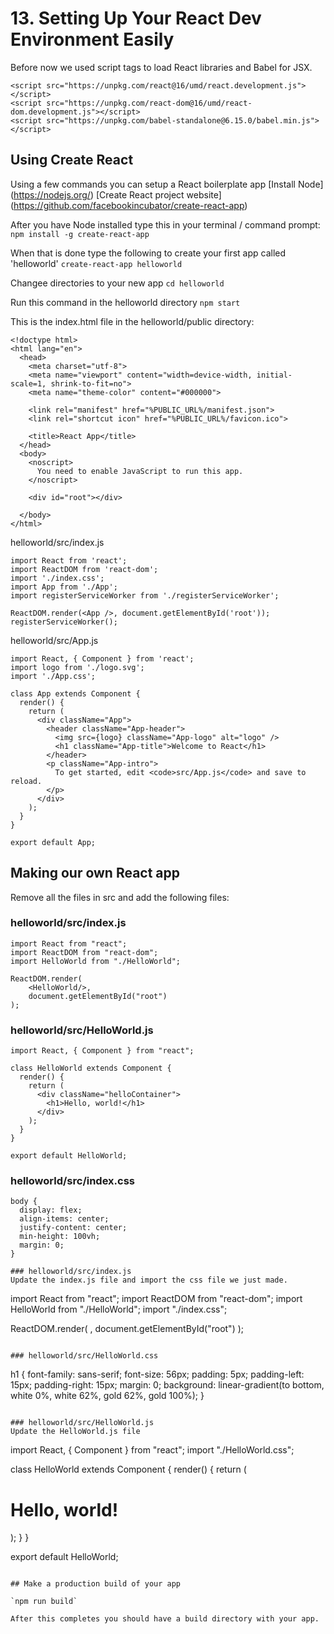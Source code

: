 # 13. Setting Up Your React Dev Environment Easily

Before now we used script tags to load React libraries and Babel for JSX.

```
<script src="https://unpkg.com/react@16/umd/react.development.js"></script>
<script src="https://unpkg.com/react-dom@16/umd/react-dom.development.js"></script>
<script src="https://unpkg.com/babel-standalone@6.15.0/babel.min.js"></script>
```

## Using Create React

Using a few commands you can setup a React boilerplate app
[Install Node] (https://nodejs.org/)
[Create React project website] (https://github.com/facebookincubator/create-react-app) 

After you have Node installed type this in your terminal / command prompt:
`npm install -g create-react-app`

When that is done type the following to create your first app called 'helloworld'
`create-react-app helloworld`

Changee directories to your new app
`cd helloworld`

Run this command in the helloworld directory
`npm start`

This is the index.html file in the helloworld/public directory:
```
<!doctype html>
<html lang="en">
  <head>
    <meta charset="utf-8">
    <meta name="viewport" content="width=device-width, initial-scale=1, shrink-to-fit=no">
    <meta name="theme-color" content="#000000">

    <link rel="manifest" href="%PUBLIC_URL%/manifest.json">
    <link rel="shortcut icon" href="%PUBLIC_URL%/favicon.ico">

    <title>React App</title>
  </head>
  <body>
    <noscript>
      You need to enable JavaScript to run this app.
    </noscript>

    <div id="root"></div>

  </body>
</html>
```

helloworld/src/index.js 
```
import React from 'react';
import ReactDOM from 'react-dom';
import './index.css';
import App from './App';
import registerServiceWorker from './registerServiceWorker';

ReactDOM.render(<App />, document.getElementById('root'));
registerServiceWorker();
```

helloworld/src/App.js
```
import React, { Component } from 'react';
import logo from './logo.svg';
import './App.css';

class App extends Component {
  render() {
    return (
      <div className="App">
        <header className="App-header">
          <img src={logo} className="App-logo" alt="logo" />
          <h1 className="App-title">Welcome to React</h1>
        </header>
        <p className="App-intro">
          To get started, edit <code>src/App.js</code> and save to reload.
        </p>
      </div>
    );
  }
}

export default App;
```

## Making our own React app

Remove all the files in src and add the following files:

### helloworld/src/index.js
```
import React from "react";
import ReactDOM from "react-dom";
import HelloWorld from "./HelloWorld";

ReactDOM.render(
    <HelloWorld/>,
    document.getElementById("root")
);
```

### helloworld/src/HelloWorld.js
```
import React, { Component } from "react";

class HelloWorld extends Component {
  render() {
    return (
      <div className="helloContainer">
        <h1>Hello, world!</h1>
      </div>
    );
  }
}

export default HelloWorld;
```

### helloworld/src/index.css
```
body {
  display: flex;
  align-items: center;
  justify-content: center;
  min-height: 100vh;
  margin: 0;
}

### helloworld/src/index.js
Update the index.js file and import the css file we just made.
```
import React from "react";
import ReactDOM from "react-dom";
import HelloWorld from "./HelloWorld";
import "./index.css";

ReactDOM.render(
    <HelloWorld/>,
    document.getElementById("root")
);
```

### helloworld/src/HelloWorld.css
```
h1 {
    font-family: sans-serif;
    font-size: 56px;
    padding: 5px;
    padding-left: 15px;
    padding-right: 15px;
    margin: 0;
    background: linear-gradient(to bottom,
                                white 0%,
                                white 62%,
                                gold 62%,
                                gold 100%);
}
```

### helloworld/src/HelloWorld.js
Update the HelloWorld.js file
```
import React, { Component } from "react";
import "./HelloWorld.css";

class HelloWorld extends Component {
  render() {
    return (
      <div className="helloContainer">
        <h1>Hello, world!</h1>
      </div>
    );
  }
}

export default HelloWorld;
```

## Make a production build of your app

`npm run build`

After this completes you should have a build directory with your app.
